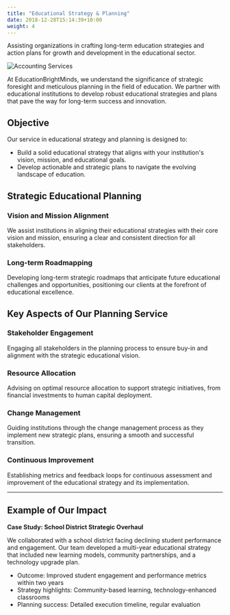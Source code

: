 ```yaml
---
title: "Educational Strategy & Planning"
date: 2018-12-28T15:14:39+10:00
weight: 4
---
```


 Assisting organizations in crafting long-term education strategies and action plans for growth and development in the educational sector.
 
![Accounting Services](/images/love-to-learn-unsplash.jpeg)

At EducationBrightMinds, we understand the significance of strategic foresight and meticulous planning in the field of education. We partner with educational institutions to develop robust educational strategies and plans that pave the way for long-term success and innovation.

## Objective

Our service in educational strategy and planning is designed to:
- Build a solid educational strategy that aligns with your institution's vision, mission, and educational goals.
- Develop actionable and strategic plans to navigate the evolving landscape of education.

## Strategic Educational Planning

### Vision and Mission Alignment

We assist institutions in aligning their educational strategies with their core vision and mission, ensuring a clear and consistent direction for all stakeholders.

### Long-term Roadmapping

Developing long-term strategic roadmaps that anticipate future educational challenges and opportunities, positioning our clients at the forefront of educational excellence.

## Key Aspects of Our Planning Service

### Stakeholder Engagement

Engaging all stakeholders in the planning process to ensure buy-in and alignment with the strategic educational vision.

### Resource Allocation

Advising on optimal resource allocation to support strategic initiatives, from financial investments to human capital deployment.

### Change Management

Guiding institutions through the change management process as they implement new strategic plans, ensuring a smooth and successful transition.

### Continuous Improvement

Establishing metrics and feedback loops for continuous assessment and improvement of the educational strategy and its implementation.

---

## Example of Our Impact

**Case Study: School District Strategic Overhaul**

We collaborated with a school district facing declining student performance and engagement. Our team developed a multi-year educational strategy that included new learning models, community partnerships, and a technology upgrade plan.

- Outcome: Improved student engagement and performance metrics within two years
- Strategy highlights: Community-based learning, technology-enhanced classrooms
- Planning success: Detailed execution timeline, regular evaluation
